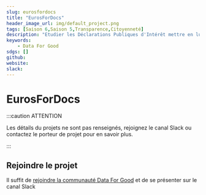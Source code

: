 ```yaml
---
slug: eurosfordocs
title: "EurosForDocs"
header_image_url: img/default_project.png
tags: [Saison 6,Saison 5,Transparence,Citoyenneté]
description: "Etudier les Déclarations Publiques d'Intérêt mettre en lumière les stratégies d'influence des industriels."
keywords:
    - Data For Good
sdgs: []
github: 
website: 
slack: 
---
```


# EurosForDocs

:::caution ATTENTION

Les détails du projets ne sont pas renseignés, rejoignez le canal Slack ou contactez le porteur de projet pour en savoir plus.

:::


## Rejoindre le projet
Il suffit de [rejoindre la communauté Data For Good](/join) et de se présenter sur le canal Slack 

